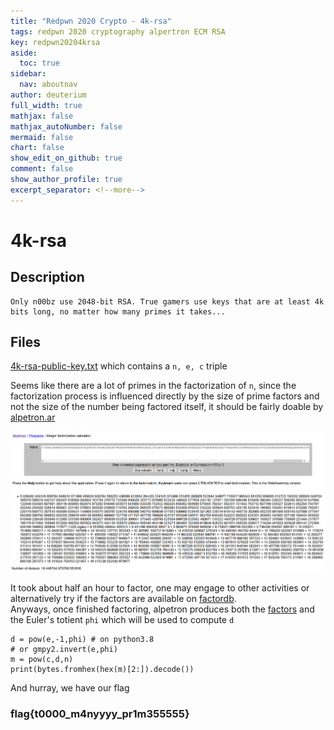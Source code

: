 ```yaml
---
title: "Redpwn 2020 Crypto - 4k-rsa"
tags: redpwn 2020 cryptography alpertron ECM RSA
key: redpwn20204krsa
aside:
  toc: true
sidebar:
  nav: aboutnav
author: deuterium
full_width: true
mathjax: false
mathjax_autoNumber: false
mermaid: false
chart: false
show_edit_on_github: true
comment: false
show_author_profile: true
excerpt_separator: <!--more-->
---
```


# 4k-rsa

## Description
```
Only n00bz use 2048-bit RSA. True gamers use keys that are at least 4k bits long, no matter how many primes it takes...
```

## Files
[4k-rsa-public-key.txt](4k-rsa-public-key.txt) which contains a `n, e, c` triple

Seems like there are a lot of primes in the factorization of `n`, since the factorization process is influenced directly by the size of prime factors and not the size of the number being factored itself, it should be fairly doable by [alpetron.ar](https://www.alpertron.com.ar/ECM.HTM)

![](alpetron.PNG)

It took about half an hour to factor, one may engage to other activities or alternatively try if the factors are available on [factordb](http://factordb.com/).  
Anyways, once finished factoring, alpetron produces both the [factors](factors) and the Euler's totient `phi` which will be used to compute `d`

```
d = pow(e,-1,phi) # on python3.8
# or gmpy2.invert(e,phi) 
m = pow(c,d,n)
print(bytes.fromhex(hex(m)[2:]).decode())
```
And hurray, we have our flag

### flag{t0000_m4nyyyy_pr1m355555}


